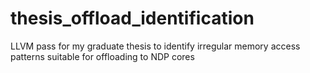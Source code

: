 # thesis_offload_identification
LLVM pass for my graduate thesis to identify irregular memory access patterns suitable for offloading to NDP cores
